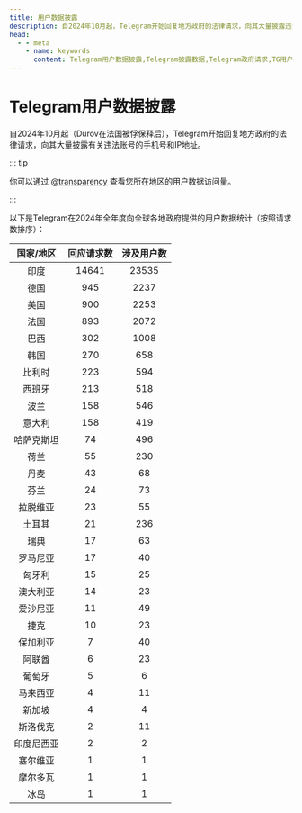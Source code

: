 ```yaml
---
title: 用户数据披露
description: 自2024年10月起，Telegram开始回复地方政府的法律请求，向其大量披露违法账号信息。本页面统计了Telegram近期披露的数据量。访问TGwiki - Telegram知识库，了解更多Telegram使用技巧。
head:
  - - meta
    - name: keywords
      content: Telegram用户数据披露,Telegram披露数据,Telegram政府请求,TG用户数据披露,TG披露数据,TG政府请求,电报用户数据披露,电报披露数据,电报政府请求,TGwiki,Telegram知识库
---
```


# Telegram用户数据披露

自2024年10月起（Durov在法国被俘保释后），Telegram开始回复地方政府的法律请求，向其大量披露有关违法账号的手机号和IP地址。

::: tip

你可以通过 [@transparency](https://t.me/transparency) 查看您所在地区的用户数据访问量。

:::

以下是Telegram在2024年全年度向全球各地政府提供的用户数据统计（按照请求数排序）：

| 国家/地区 | 回应请求数 | 涉及用户数 |
| :------: | :------: | :------: |
|   印度   |  14641	 |  23535  |
|   德国   |   945	  |   2237   |
|   美国   |   900	  |   2253   |
|   法国   |   893	  |   2072   |
|   巴西   |   302	  |   1008   |
|   韩国   |   270	  |   658   |
|  比利时  |   223   |   594   |
|  西班牙  |   213   |   518   |
|   波兰   |   158   |   546   |
|  意大利  |   158   |   419   |
| 哈萨克斯坦 |   74   |   496   |
|   荷兰   |   55	   |   230   |
|   丹麦   |   43	   |   68   |
|   芬兰   |   24	   |   73   |
| 拉脱维亚 |   23   |   55   |
|  土耳其  |   21   |   236   |
|   瑞典   |   17   |   63   |
| 罗马尼亚 |   17   |   40   |
|  匈牙利  |   15   |   25   |
| 澳大利亚 |   14   |   23   |
| 爱沙尼亚 |   11   |   49   |
|   捷克   |   10   |   23   |
| 保加利亚 |   7   |   40   |
|  阿联酋  |   6   |   23   |
|  葡萄牙  |   5   |	   6   |
| 马来西亚 |   4   |   11   |
|  新加坡  |   4   |   4   |
| 斯洛伐克 |   2   |   11   |
| 印度尼西亚 |   2   |   2   |
| 塞尔维亚 |   1	  |   1   |
| 摩尔多瓦 |   1	  |   1   |
|   冰岛   |   1   |   1   |

